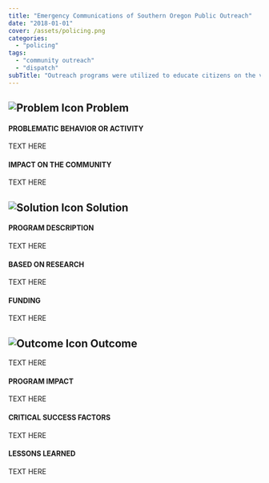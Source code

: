 ```yaml
---
title: "Emergency Communications of Southern Oregon Public Outreach"
date: "2018-01-01"
cover: /assets/policing.png
categories:
  - "policing"
tags:
  - "community outreach"
  - "dispatch"
subTitle: "Outreach programs were utilized to educate citizens on the various ways to contact emergency service, leading to a more efficient use of the 911 and the non-emergency numbers."
---
```

## ![Problem Icon](https://github.com/google/material-design-icons/raw/master/alert/1x_web/ic_error_outline_black_48dp.png "Problem") Problem

#### PROBLEMATIC BEHAVIOR OR ACTIVITY

TEXT HERE

#### IMPACT ON THE COMMUNITY

TEXT HERE

## ![Solution Icon](https://github.com/google/material-design-icons/raw/master/action/1x_web/ic_lightbulb_outline_black_48dp.png "Solution") Solution

#### PROGRAM DESCRIPTION

TEXT HERE

#### BASED ON RESEARCH

TEXT HERE

#### FUNDING

TEXT HERE

## ![Outcome Icon](https://github.com/google/material-design-icons/raw/master/action/1x_web/ic_view_list_black_48dp.png "Outcome") Outcome

TEXT HERE

#### PROGRAM IMPACT

TEXT HERE

#### CRITICAL SUCCESS FACTORS

TEXT HERE

#### LESSONS LEARNED

TEXT HERE
